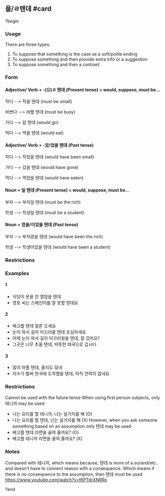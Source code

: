## 을/ㄹ텐데 #card
?begin
### Usage
There are three types:
1. To suppose that something is the case as a soft/polite ending
2. To suppose something and then provide extra info or a suggestion
3. To suppose something and then a contrast
### Form
#### Adjective/ Verb + -(으)ㄹ 텐데 (Present tense) = would, suppose, must be...


작다 --> 작을 텐데 (must be small)

바쁘다 --> 바쁠 텐데 (must be busy)

가다 --> 갈 텐데 (would go)

먹다 --> 먹을 텐데 (would eat)
#### Adjective/ Verb + -았/었을 텐데 (Past tense)

작다 --> 작았을 텐데 (would have been small)

가다 --> 갔을 텐데 (would have gone)

먹다 --> 먹었을 텐데 (would have eaten)
#### Noun + 일 텐데 (Present tense) = would, suppose, must be...

부자 --> 부자일 텐데 (must be the rich)

학생 --> 학생일 텐데 (must be a student)
#### Noun + 였을/이었을 텐데 (Past tense)

부자 --> 부자였을 텐데 (would have been the rich)

학생 --> 학생이었을 텐데 (would have been a student)
### Restrictions
### Examples
#### 1
* 식당이 문을 안 열었을 텐데
* 영호 씨는 스페인어를 잘 못할 텐데요
#### 2
* 배고플 텐데 얼른 오세요
* 눈이 와서 길이 미끄러울 텐데 조심하세요
* 어제 눈이 와서 길이 미끄러웠을 텐데, 잘 갔어요?
* 그곳은 너무 추울 텐데, 따뜻한 태국으로 갑시다
#### 3
* 많이 아플 텐데, 울지도 않네
* 지수가 벌써 한국에 도착했을 텐데, 아직 연락이 없네요

### Restrictions
Cannot be used with the future tense
When using first person subjects, only 테니까 may be used
* 나는 요리를 할 테니까, 너는 설거지를 해 (O)
* 나는 요리를 할 텐데, 넌는 설거지를 해 (X)
However, when you ask someone something based on an assumption only 텐데 may be used
* 배고플 텐데 라면을 끓여 줄까요? (O)
* 배고플 테니까 라면을 끓여 줄까요? (X)
### Notes
Compared with 테니까, which means because, 텐데 is more of a so/and/etc.. and doesn't have to connect reason with a consequence. Which means if there is no consequence to the assumption, then 텐데 must be used
https://www.youtube.com/watch?v=f6PTdrXNRRo

?end